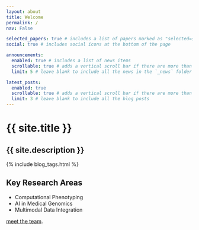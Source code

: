 ```yaml
---
layout: about
title: Welcome
permalink: /
nav: False

selected_papers: true # includes a list of papers marked as "selected={true}"
social: true # includes social icons at the bottom of the page

announcements:
  enabled: true # includes a list of news items
  scrollable: true # adds a vertical scroll bar if there are more than 3 news items
  limit: 5 # leave blank to include all the news in the `_news` folder

latest_posts:
  enabled: true
  scrollable: true # adds a vertical scroll bar if there are more than 3 new posts items
  limit: 3 # leave blank to include all the blog posts
---
```


<div class="header-bar">
  <h1>{{ site.title }}</h1>
  <h2>{{ site.description }}</h2>
  {% include blog_tags.html %}
</div>


## Key Research Areas
- Computational Phenotyping
- AI in Medical Genomics
- Multimodal Data Integration

[meet the team](/about/).
